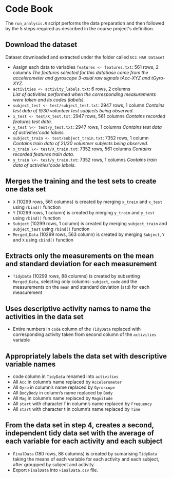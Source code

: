 # Code Book

The `run_analysis.R` script performs the data preparation and then
followed by the 5 steps required as described in the course project's
definition.


## Download the dataset

Dataset downloaded and extracted under the folder called `UCI HAR Dataset`

- Assign each data to variables `features <- features.txt`: 561 rows, 2 columns 
*The features selected for this database come from the accelerometer and gyroscope 3-axial raw signals tAcc-XYZ and tGyro-XYZ.*
- `activities <- activity_labels.txt`: 6 rows, 2 columns  
*List of activities performed when the corresponding measurements were taken and its codes (labels).*
- `subject_test <- test/subject_test.txt`: 2947 rows, 1 column
*Contains test data of 9/30 volunteer test subjects being observed.*
- `x_test <- test/X_test.txt`: 2947 rows, 561 columns
*Contains recorded features test data.*
- `y_test \<- test/y_test.txt`: 2947 rows, 1 columns
*Contains test data of activities'code labels.*
- `subject_train <- test/subject_train.txt`: 7352 rows, 1 column
*Contains train data of 21/30 volunteer subjects being observed.*
- `x_train \<- test/X_train.txt`: 7352 rows, 561 columns
*Contains recorded features train data.*
- `y_train \<- test/y_train.txt`: 7352 rows, 1 columns
*Contains train data of activities'code labels.*


## Merges the training and the test sets to create one data set

* `X` (10299 rows, 561 columns) is created by merging `x_train` and `x_test` using `rbind()` function
* `Y` (10299 rows, 1 column) is created by merging `y_train` and `y_test` using `rbind()` function
* `Subject` (10299 rows, 1 column) is created by merging `subject_train` and `subject_test` using `rbind()` function
* `Merged_Data` (10299 rows, 563 column) is created by merging `Subject`, `Y` and `X` using `cbind()` function


## Extracts only the measurements on the mean and standard deviation for each measurement

* `TidyData` (10299 rows, 88 columns) is created by subsetting `Merged_Data`, selecting only columns: `subject`, `code` and the measurements on the `mean` and standard deviation (`std`) for each measurement


## Uses descriptive activity names to name the activities in the data set
* Entire numbers in `code` column of the `TidyData` replaced with corresponding activity taken from second column of the `activities` variable


## Appropriately labels the data set with descriptive variable names
* code column in `TidyData` renamed into `activities`
* All `Acc` in column’s name replaced by `Accelerometer`
* All `Gyro` in column’s name replaced by `Gyroscope`
* All `BodyBody` in column’s name replaced by `Body`
* All `Mag` in column’s name replaced by `Magnitude`
* All `start` with character f in column’s name replaced by `Frequency`
* All `start` with character t in column’s name replaced by `Time`


## From the data set in step 4, creates a second, independent tidy data set with the average of each variable for each activity and each subject

* `FinalData` (180 rows, 88 columns) is created by sumarising `TidyData` taking the means of each variable for each activity and each subject, after groupped by subject and activity.
* Export `FinalData` into `FinalData.csv` file.
